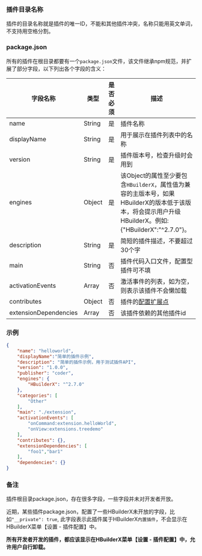 ### 插件目录名称
插件的目录名称就是插件的唯一ID，不能和其他插件冲突，名称只能用英文单词，不支持用空格分割。

### package.json
所有的插件在根目录都要有一个`package.json`文件，该文件继承npm规范，并扩展了部分字段，以下列出各个字段的含义：

|字段名称				|类型	|是否必须	|描述																																					|
|--						|--		|--			|--																																						|
|name					|String	|是			|插件名称																																				|
|displayName			|String	|是			|用于展示在插件列表中的名称																																|
|version				|String	|是			|插件版本号，检查升级时会用到																															|
|engines				|Object	|是			|该Object的属性至少要包含`HBuilderX`，属性值为兼容的主版本号，如果HBuilderX的版本低于该版本，将会提示用户升级HBuilderX。例如:{"HBuilderX":"^2.7.0"}。	|
|description			|String	|是			|简短的插件描述，不要超过30个字																															|
|main					|String	|否			|插件代码入口文件，配置型插件可不填																														|
|activationEvents		|Array	|否			|激活事件的列表，如为空，则表示该插件不会懒加载																											|
|contributes			|Object	|否			|插件的[配置扩展点](/ExtensionDocs/ContributionPoints/README.md)																						|
|extensionDependencies	|Array	|否			|该插件依赖的其他插件id																																	|

### 示例

``` json
{
    "name": "helloworld",
    "displayName":"简单的插件示例",
    "description": "简单的插件示例，用于测试插件API",
    "version": "1.0.0",
    "publisher": "coder",
    "engines": {
        "HBuilderX": "^2.7.0"
    },
    "categories": [
        "Other"
    ],
    "main": "./extension",
    "activationEvents": [
        "onCommand:extension.helloWorld",
        "onView:extensions.treedemo"
    ],
    "contributes": {},
    "extensionDependencies": [
        "foo1","bar1"
    ],
    "dependencies": {}
}

```

### 备注

插件根目录package.json，存在很多字段，一些字段并未对开发者开放。

近期，某些插件package.json，配置了一些HBuilderX未开放的字段，比如`"__private": true`, 此字段表示此插件属于HBuilderX`内置插件`，不会显示在HBuilderX菜单【设置 - 插件配置】中。

**所有开发者开发的插件，都应该显示在HBuilderX菜单【设置 - 插件配置】中，允许用户自行卸载。**
